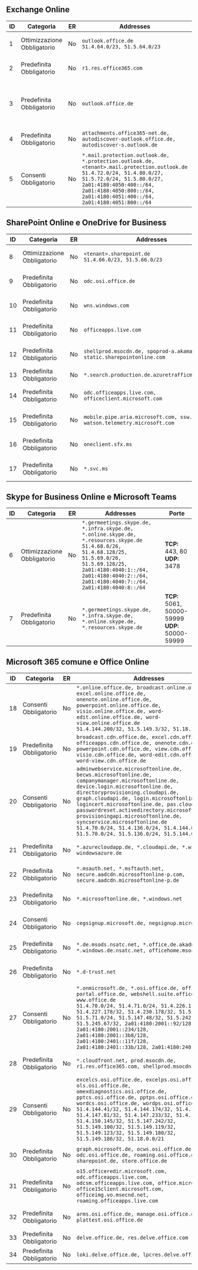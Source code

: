 <!--THIS FILE IS AUTOMATICALLY GENERATED. MANUAL CHANGES WILL BE OVERWRITTEN.-->
<!--Please contact the Office 365 Endpoints team with any questions.-->
<!--Germany endpoints version 2019042900-->
<!--File generated 2019-04-29 11:00:14.8121-->

## <a name="exchange-online"></a>Exchange Online

ID | Categoria | ER | Addresses | Porte
-- | -------------------- | -- | ------------------------------------------------------------------------------------------------------------------------------------------------------------------------------------------------------------------------------------------------------------ | -------------------------------
1 | Ottimizzazione<BR>Obbligatorio | No | `outlook.office.de`<BR>`51.4.64.0/23, 51.5.64.0/23` | **TCP:** 443, 80
2 | Predefinita<BR>Obbligatorio | No | `r1.res.office365.com` | **TCP:** 443, 80
3 | Predefinita<BR>Obbligatorio | No | `outlook.office.de` | **TCP:** 143, 25, 587, 993, 995
4 | Predefinita<BR>Obbligatorio | No | `attachments.office365-net.de, autodiscover-outlook.office.de, autodiscover-s.outlook.de` | **TCP:** 443, 80
5 | Consenti<BR>Obbligatorio | No | `*.mail.protection.outlook.de, *.protection.outlook.de, <tenant>.mail.protection.outlook.de`<BR>`51.4.72.0/24, 51.4.80.0/27, 51.5.72.0/24, 51.5.80.0/27, 2a01:4180:4050:400::/64, 2a01:4180:4050:800::/64, 2a01:4180:4051:400::/64, 2a01:4180:4051:800::/64` | **TCP:** 25, 443

## <a name="sharepoint-online-and-onedrive-for-business"></a>SharePoint Online e OneDrive for Business

ID | Categoria | ER | Addresses | Porte
-- | -------------------- | -- | ------------------------------------------------------------------------------ | ----------------
8 | Ottimizzazione<BR>Obbligatorio | No | `<tenant>.sharepoint.de`<BR>`51.4.66.0/23, 51.5.66.0/23` | **TCP:** 443, 80
9 | Predefinita<BR>Obbligatorio | No | `odc.osi.office.de` | **TCP:** 443, 80
10 | Predefinita<BR>Obbligatorio | No | `wns.windows.com` | **TCP:** 443, 80
11 | Predefinita<BR>Obbligatorio | No | `officeapps.live.com` | **TCP:** 443, 80
12 | Predefinita<BR>Obbligatorio | No | `shellprod.msocdn.de, spoprod-a.akamaihd.net, static.sharepointonline.com` | **TCP:** 443, 80
13 | Predefinita<BR>Obbligatorio | No | `*.search.production.de.azuretrafficmanager.de` | **TCP:** 443
14 | Predefinita<BR>Obbligatorio | No | `odc.officeapps.live.com, officeclient.microsoft.com` | **TCP:** 443, 80
15 | Predefinita<BR>Obbligatorio | No | `mobile.pipe.aria.microsoft.com, ssw.live.com, watson.telemetry.microsoft.com` | **TCP:** 443, 80
16 | Predefinita<BR>Obbligatorio | No | `oneclient.sfx.ms` | **TCP:** 443, 80
17 | Predefinita<BR>Obbligatorio | No | `*.svc.ms` | **TCP:** 443, 80

## <a name="skype-for-business-online-and-microsoft-teams"></a>Skype for Business Online e Microsoft Teams

ID | Categoria | ER | Addresses | Porte
-- | -------------------- | -- | ----------------------------------------------------------------------------------------------------------------------------------------------------------------------------------------------------------------------------------------------- | --------------------------------------------------
6 | Ottimizzazione<BR>Obbligatorio | No | `*.germeetings.skype.de, *.infra.skype.de, *.online.skype.de, *.resources.skype.de`<BR>`51.4.68.0/26, 51.4.68.128/25, 51.5.69.0/26, 51.5.69.128/25, 2a01:4180:4040:1::/64, 2a01:4180:4040:2::/64, 2a01:4180:4040:7::/64, 2a01:4180:4040:8::/64` | **TCP:** 443, 80<BR>**UDP:** 3478
7 | Predefinita<BR>Obbligatorio | No | `*.germeetings.skype.de, *.infra.skype.de, *.online.skype.de, *.resources.skype.de` | **TCP:** 5061, 50000-59999<BR>**UDP:** 50000-59999

## <a name="microsoft-365-common-and-office-online"></a>Microsoft 365 comune e Office Online

ID | Categoria | ER | Addresses | Porte
-- | ------------------- | -- | ---------------------------------------------------------------------------------------------------------------------------------------------------------------------------------------------------------------------------------------------------------------------------------------------------------------------------------------------------------------------------------------------------------------------------------------------------------------------------------- | ----------------
18 | Consenti<BR>Obbligatorio | No | `*.online.office.de, broadcast.online.office.de, excel.online.office.de, onenote.online.office.de, powerpoint.online.office.de, visio.online.office.de, word-edit.online.office.de, word-view.online.office.de`<BR>`51.4.144.200/32, 51.5.149.3/32, 51.18.16.0/23` | **TCP:** 443
19 | Predefinita<BR>Obbligatorio | No | `broadcast.cdn.office.de, excel.cdn.office.de, officeapps.cdn.office.de, onenote.cdn.office.de, powerpoint.cdn.office.de, view.cdn.office.de, visio.cdn.office.de, word-edit.cdn.office.de, word-view.cdn.office.de` | **TCP:** 443
20 | Consenti<BR>Obbligatorio | No | `adminwebservice.microsoftonline.de, becws.microsoftonline.de, companymanager.microsoftonline.de, device.login.microsoftonline.de, directoryprovisioning.cloudapi.de, graph.cloudapi.de, login.microsoftonline.de, logincert.microsoftonline.de, pas.cloudapi.de, passwordreset.activedirectory.microsoftazure.de, provisioningapi.microsoftonline.de, syncservice.microsoftonline.de`<BR>`51.4.70.0/24, 51.4.136.0/24, 51.4.144.0/24, 51.5.70.0/24, 51.5.136.0/24, 51.5.144.0/24` | **TCP:** 443, 80
21 | Predefinita<BR>Obbligatorio | No | `*.azurecloudapp.de, *.cloudapi.de, *.windows.de, windowsazure.de` | **TCP:** 443, 80
22 | Predefinita<BR>Obbligatorio | No | `*.msauth.net, *.msftauth.net, secure.aadcdn.microsoftonline-p.com, secure.aadcdn.microsoftonline-p.de` | **TCP:** 443, 80
23 | Predefinita<BR>Obbligatorio | No | `*.microsoftonline.de, *.windows.net` | **TCP:** 443, 80
24 | Consenti<BR>Obbligatorio | No | `cegsignup.microsoft.de, negsignup.microsoft.de` | **TCP:** 443, 80
25 | Predefinita<BR>Obbligatorio | No | `*.de.msods.nsatc.net, *.office.de.akadns.net, *.windows.de.nsatc.net, officehome.msocdn.de` | **TCP:** 443, 80
26 | Predefinita<BR>Obbligatorio | No | `*.d-trust.net` | **TCP:** 443, 80
27 | Consenti<BR>Obbligatorio | No | `*.onmicrosoft.de, *.osi.office.de, office.de, portal.office.de, webshell.suite.office.de, www.office.de`<BR>`51.4.70.0/24, 51.4.71.0/24, 51.4.226.115/32, 51.4.227.178/32, 51.4.230.178/32, 51.5.70.0/24, 51.5.71.0/24, 51.5.147.48/32, 51.5.242.163/32, 51.5.245.67/32, 2a01:4180:2001::92/128, 2a01:4180:2001::234/128, 2a01:4180:2001::3b8/128, 2a01:4180:2401::11f/128, 2a01:4180:2401::33b/128, 2a01:4180:2401::55b/128` | **TCP:** 443, 80
28 | Predefinita<BR>Obbligatorio | No | `*.cloudfront.net, prod.msocdn.de, r1.res.office365.com, shellprod.msocdn.de` | **TCP:** 443, 80
29 | Consenti<BR>Obbligatorio | No | `excelcs.osi.office.de, excelps.osi.office.de, ols.osi.office.de, omexdiagnostics.osi.office.de, pptcs.osi.office.de, pptps.osi.office.de, wordcs.osi.office.de, wordps.osi.office.de`<BR>`51.4.144.41/32, 51.4.144.174/32, 51.4.145.38/32, 51.4.147.81/32, 51.4.147.233/32, 51.4.148.12/32, 51.4.150.145/32, 51.5.147.242/32, 51.5.149.100/32, 51.5.149.119/32, 51.5.149.123/32, 51.5.149.180/32, 51.5.149.186/32, 51.18.0.0/21` | **TCP:** 443, 80
30 | Predefinita<BR>Obbligatorio | No | `graph.microsoft.de, ocws.osi.office.de, odc.osi.office.de, roaming.osi.office.de, sharepoint.de, store.office.de` | **TCP:** 443, 80
31 | Predefinita<BR>Obbligatorio | No | `o15.officeredir.microsoft.com, odc.officeapps.live.com, odcsm.officeapps.live.com, office.microsoft.com, office15client.microsoft.com, officeimg.vo.msecnd.net, roaming.officeapps.live.com` | **TCP:** 443, 80
32 | Predefinita<BR>Obbligatorio | No | `arms.osi.office.de, manage.osi.office.de, plattest.osi.office.de` | **TCP:** 443, 80
33 | Predefinita<BR>Obbligatorio | No | `delve.office.de, res.delve.office.com` | **TCP:** 443
34 | Predefinita<BR>Obbligatorio | No | `loki.delve.office.de, lpcres.delve.office.com` | **TCP:** 443
